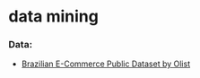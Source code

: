 ﻿# data mining
 
 ### Data:
- [Brazilian E-Commerce Public Dataset by Olist](https://www.kaggle.com/datasets/olistbr/brazilian-ecommerce/version/5)


